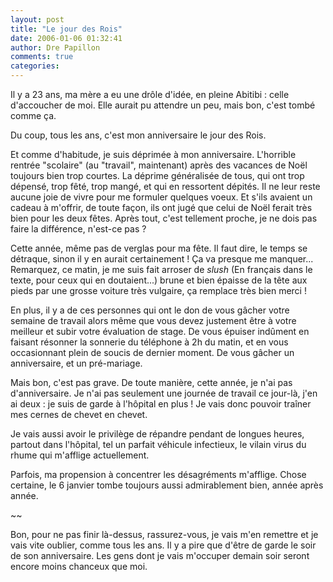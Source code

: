 ```yaml
---
layout: post
title: "Le jour des Rois"
date: 2006-01-06 01:32:41
author: Dre Papillon
comments: true
categories: 
---
```



Il y a 23 ans, ma mère a eu une drôle d'idée, en pleine Abitibi : celle d'accoucher de moi.  Elle aurait pu attendre un peu, mais bon, c'est tombé comme ça.

Du coup, tous les ans, c'est mon anniversaire le jour des Rois.

Et comme d'habitude, je suis déprimée à mon anniversaire.  L'horrible rentrée "scolaire" (au "travail", maintenant) après des vacances de Noël toujours bien trop courtes.  La déprime généralisée de tous, qui ont trop dépensé, trop fêté, trop mangé, et qui en ressortent dépités.  Il ne leur reste aucune joie de vivre pour me formuler quelques voeux.  Et s'ils avaient un cadeau à m'offrir, de toute façon, ils ont jugé que celui de Noël ferait très bien pour les deux fêtes.  Après tout, c'est tellement proche, je ne dois pas faire la différence, n'est-ce pas ?

Cette année, même pas de verglas pour ma fête.  Il faut dire, le temps se détraque, sinon il y en aurait certainement !  Ça va presque me manquer...  Remarquez, ce matin, je me suis fait arroser de *slush* (En français dans le texte, pour ceux qui en doutaient...) brune et bien épaisse de la tête aux pieds par une grosse voiture très vulgaire, ça remplace très bien merci !

En plus, il y a de ces personnes qui ont le don de vous gâcher votre semaine de travail alors même que vous devez justement être à votre meilleur et subir votre évaluation de stage.  De vous épuiser indûment en faisant résonner la sonnerie du téléphone à 2h du matin, et en vous occasionnant plein de soucis de dernier moment.  De vous gâcher un anniversaire, et un pré-mariage.

Mais bon, c'est pas grave.  De toute manière, cette année, je n'ai pas d'anniversaire.  Je n'ai pas seulement une journée de travail ce jour-là, j'en ai deux : je suis de garde à l'hôpital en plus !  Je vais donc pouvoir traîner mes cernes de chevet en chevet.

Je vais aussi avoir le privilège de répandre pendant de longues heures, partout dans l'hôpital, tel un parfait véhicule infectieux, le vilain virus du rhume qui m'afflige actuellement.

Parfois, ma propension à concentrer les désagréments m'afflige.  Chose certaine, le 6 janvier tombe toujours aussi admirablement bien, année après année.


~~


Bon, pour ne pas finir là-dessus, rassurez-vous, je vais m'en remettre et je vais vite oublier, comme tous les ans.  Il y a pire que d'être de garde le soir de son anniversaire.  Les gens dont je vais m'occuper demain soir seront encore moins chanceux que moi.